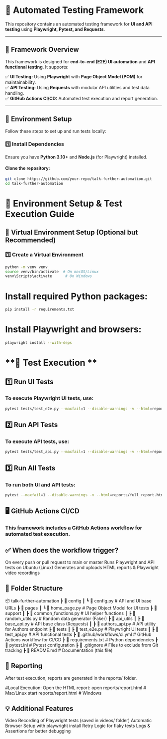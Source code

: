 # **🚀 Automated Testing Framework**

This repository contains an automated testing framework for **UI and API testing** using **Playwright, Pytest, and Requests**.

---

## **📌 Framework Overview**
This framework is designed for **end-to-end (E2E) UI automation** and **API functional testing**. It supports:

✅ **UI Testing:** Using **Playwright** with **Page Object Model (POM)** for maintainability.  
✅ **API Testing:** Using **Requests** with modular API utilities and test data handling.  
✅ **GitHub Actions CI/CD:** Automated test execution and report generation.  

---

## **🔧 Environment Setup**
Follow these steps to set up and run tests locally:

### **1️⃣ Install Dependencies**
Ensure you have **Python 3.10+** and **Node.js** (for Playwright) installed.

#### **Clone the repository:**
```sh
git clone https://github.com/your-repo/talk-further-automation.git
cd talk-further-automation
```

# **🚀 Environment Setup & Test Execution Guide**

## **🔧 Virtual Environment Setup (Optional but Recommended)**

### **1️⃣ Create a Virtual Environment**

```sh
python -m venv venv
source venv/bin/activate  # On macOS/Linux
venv\Scripts\activate      # On Windows
```

# Install required Python packages:
```sh
pip install -r requirements.txt
```
# Install Playwright and browsers:
```sh
playwright install --with-deps
```

# **🚀 Test Execution **

## 1️⃣ Run UI Tests

### To execute Playwright UI tests, use:

```sh
pytest tests/test_e2e.py --maxfail=1 --disable-warnings -v --html=reports/ui_report.html --self-contained-html
```

## 2️⃣ Run API Tests
### To execute API tests, use:

```sh
pytest tests/test_api.py --maxfail=1 --disable-warnings -v --html=reports/api_report.html --self-contained-html
```

## 3️⃣ Run All Tests

### To run both UI and API tests:

```sh
pytest --maxfail=1 --disable-warnings -v --html=reports/full_report.html --self-contained-html
```

## 🖥️ GitHub Actions CI/CD
### This framework includes a GitHub Actions workflow for automated test execution.

## ✅ When does the workflow trigger?
On every push or pull request to main or master
Runs Playwright and API tests on Ubuntu (Linux)
Generates and uploads HTML reports & Playwright video recordings

## 📂 Folder Structure

📦 talk-further-automation
 ┣ 📂 config
 ┃ ┗ 📜 config.py                  # API and UI base URLs
 ┣ 📂 pages
 ┃ ┗ 📜 home_page.py               # Page Object Model for UI tests
 ┣ 📂 support
 ┃ ┣ 📜 common_functions.py        # UI helper functions
 ┃ ┣ 📜 random_utils.py            # Random data generator (Faker)
 ┣ 📂 api_utils
 ┃ ┣ 📜 base_api.py                # API base class (Requests)
 ┃ ┣ 📜 authors_api.py             # API utility for Authors endpoint
 ┣ 📂 tests
 ┃ ┣ 📜 test_e2e.py                # Playwright UI tests
 ┃ ┣ 📜 test_api.py                # API functional tests
 ┣ 📜 .github/workflows/ci.yml     # GitHub Actions workflow for CI/CD
 ┣ 📜 requirements.txt             # Python dependencies
 ┣ 📜 pytest.ini                   # Pytest configuration
 ┣ 📜 .gitignore                   # Files to exclude from Git tracking
 ┣ 📜 README.md                    # Documentation (this file)

## 📜 Reporting

After test execution, reports are generated in the reports/ folder.

#Local Execution: Open the HTML report:
open reports/report.html  # Mac/Linux
start reports/report.html # Windows

## 💡 Additional Features
Video Recording of Playwright tests (saved in videos/ folder)
Automatic Browser Setup with playwright install
Retry Logic for flaky tests
Logs & Assertions for better debugging



